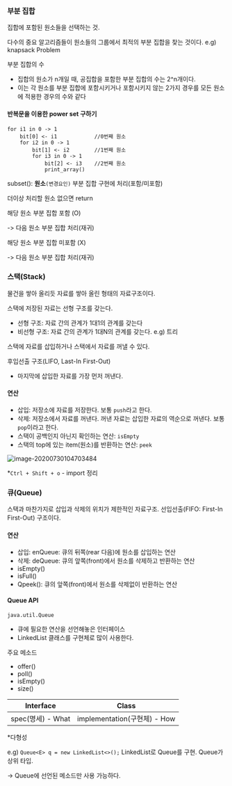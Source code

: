 ### 부분 집합

집합에 포함된 원소들을 선택하는 것.

다수의 중요 알고리즘들이 원소들의 그룹에서 최적의 부분 집합을 찾는 것이다. e.g) knapsack Problem

부분 집합의 수

- 집합의 원소가 n개일 때, 공집합을 포함한 부분 집합의 수는 2^n개이다.
- 이는 각 원소를 부분 집합에 포함시키거나 포함시키지 않는 2가지 경우를 모든 원소에 적용한 경우의 수와 같다



#### 반복문을 이용한 power set 구하기

```
for i1 in 0 -> 1
	bit[0] <- i1			//0번째 원소
	for i2 in 0 -> 1
		bit[1] <- i2		//1번째 원소
		for i3 in 0 -> 1
			bit[2] <- i3	//2번째 원소
			print_array()
```



subset(): **원소**`(변경요인)` 부분 집합 구현에 처리(포함/미포함)

더이상 처리할 원소 없으면 return

해당 원소 부분 집합 포함 (O)

-> 다음 원소 부분 집합 처리(재귀)

해당 원소 부분 집합 미포함 (X)

-> 다음 원소 부분  집합 처리(재귀)





### 스택(Stack)

물건을 쌓아 올리듯 자료를 쌓아 올린 형태의 자료구조이다.

스택에 저장된 자료는 선형 구조를 갖는다.

- 선형 구조: 자료 간의 관계가 1대1의 관계를 갖는다
- 비선형 구조: 자료 간의 관계가 1대N의 관계를 갖는다. e.g) 트리

스택에 자료를 삽입하거나 스택에서 자료를 꺼낼 수 있다.

후입선출 구조(LIFO, Last-In First-Out)

- 마지막에 삽입한 자료를 가장 먼저 꺼낸다.

#### 연산

- 삽입: 저장소에 자료를 저장한다. 보통 `push`라고 한다.
- 삭제: 저장소에서 자료를 꺼낸다. 꺼낸 자료는 삽입한 자료의 역순으로 꺼낸다. 보통 `pop`이라고 한다.
- 스택이 공백인지 아닌지 확인하는 연산: `isEmpty`
- 스택의 top에 있는 item(원소)를 반환하는 연산: `peek`

![image-20200730104703484](C:\Users\1Fe\AppData\Roaming\Typora\typora-user-images\image-20200730104703484.png)



*`Ctrl + Shift + o` - import 정리



### 큐(Queue)

스택과 마찬가지로 삽입과 삭제의 위치가 제한적인 자료구조. 선입선출(FIFO: First-In First-Out) 구조이다.

#### 연산

- 삽입: enQueue: 큐의 뒤쪽(rear 다음)에 원소를 삽입하는 연산
- 삭제: deQueue: 큐의 앞쪽(front)에서 원소를 삭제하고 반환하는 연산
- isEmpty()
- isFull()
- Qpeek(): 큐의 앞쪽(front)에서 원소를 삭제없이 반환하는 연산



#### Queue API

`java.util.Queue`

- 큐에 필요한 연산을 선언해놓은 인터페이스
- LinkedList 클래스를 구현체로 많이 사용한다.

주요 메소드

- offer()
- poll()
- isEmpty()
- size()

|     Interface     |            Class             |
| :---------------: | :--------------------------: |
| spec(명세) - What | implementation(구현체) - How |



*다형성

e.g) `Queue<E> q = new LinkedList<>();` LinkedList로 Queue를 구현. Queue가 상위 타입.

-> Queue에 선언된 메소드만 사용 가능하다.

